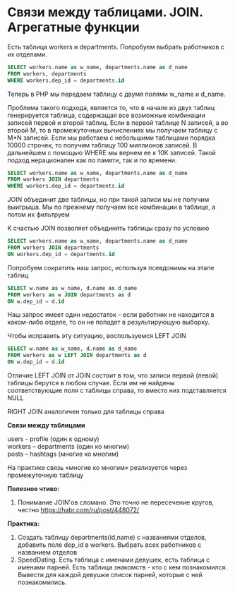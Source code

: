 # Связи между таблицами. JOIN. Агрегатные функции

Есть таблица workers и departments. Попробуем выбрать работников с их отделами.

```sql
SELECT workers.name as w_name, departments.name as d_name
FROM workers, departments
WHERE workers.dep_id = departments.id
```

Теперь в PHP мы передаем таблицу с двумя полями w_name и d_name.


Проблема такого подхода, является то, что в начале из двух таблиц генерируется таблица, содержащая все возможные комбинации записей первой и второй таблиц. Если в первой таблице N записей, а во второй M, то в промежуточных вычислениях мы получаем таблицу с M*N записей. Если мы работаем с небольшими таблицами порядка 10000 строчек,  то получим таблицу 100 миллионов записей. В дальнейшем с помощью WHERE мы вернем ее к 10K записей. Такой подход нерационален как по памяти, так и по времени.

```sql
SELECT workers.name as w_name, departments.name as d_name
FROM workers JOIN departments 
WHERE workers.dep_id = departments.id
```

JOIN объединит две таблицы, но при такой записи мы не получим выигрыша. Мы по прежнему получаем все комбинации в таблице, а потом их фильтруем

К счастью JOIN позволяет объединять таблицы сразу по условию

```sql
SELECT workers.name as w_name, departments.name as d_name
FROM workers JOIN departments 
ON workers.dep_id = departments.id
```

Попробуем сократить наш запрос, используя псевдонимы на этапе таблиц

```sql
SELECT w.name as w_name, d.name as d_name
FROM workers as w JOIN departments as d 
ON w.dep_id = d.id
```

Наш запрос имеет один недостаток – если работник не находится в каком-либо отделе, то он не попадет в результирующую выборку.

Чтобы исправить эту ситуацию, воспользуемся LEFT JOIN

```sql
SELECT w.name as w_name, d.name as d_name
FROM workers as w LEFT JOIN departments as d
ON w.dep_id = d.id
```

Отличие LEFT JOIN от JOIN состоит в том, что записи первой (левой) таблицы берутся в любом случае. Если им не найдены соответствующие поля с таблицы справа, то вместо них подставляется NULL

RIGHT JOIN аналогичен только для таблицы справа

**Связи между таблицами**

users  - profile (один к одному)<BR>
workers – departments (один ко многим)<BR>
posts – hashtags (многие ко многим)<BR>

На практике связь «многие ко многим» реализуется через промежуточную таблицу


**Полезное чтиво:**

1. Понимание JOIN'ов сломано. Это точно не пересечение кругов, честно
https://habr.com/ru/post/448072/


**Практика:**

1. Создать таблицу departments(id,name) с названиями отделов, добавить поле dep_id в workers. Выбрать всех работников с названием отделов
2. SpeedDating. Есть таблица с именами девушек, есть таблица с именами парней. Есть таблица знакомств - кто с кем познакомился. Вывести для каждой девушки список парней, которые с ней познакомились.








